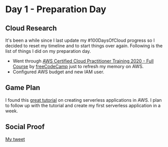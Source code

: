 <!-- This is a template you can use for quick progress days. It removes a lot of the steps we encourage you to share in the longer template 000-DAY-ARTICLE-LONG-TEMPLATE.MD-->

# Day 1 - Preparation Day

## Cloud Research

It's been a while since I last update my #100DaysOfCloud progress so I decided to reset my timeline and to start things over again. Following is the list of things I did on my preparation day.

- Went through [AWS Certified Cloud Practitioner Training 2020 - Full Course](https://www.youtube.com/watch?v=3hLmDS179YE) by [freeCodeCamp](https://www.freecodecamp.org/) just to refresh my memory on AWS.
- Configured AWS budget and new IAM user.

## Game Plan

I found this [great tutorial](https://serverless-stack.com/) on creating serverless applications in AWS. I plan to follow up with the tutorial and create my first serverless application in a week.

## Social Proof

<!-- ✍️ Show that you shared your process on Twitter or LinkedIn -->

[My tweet](https://twitter.com/kiru180815/status/1315898655161737216)
